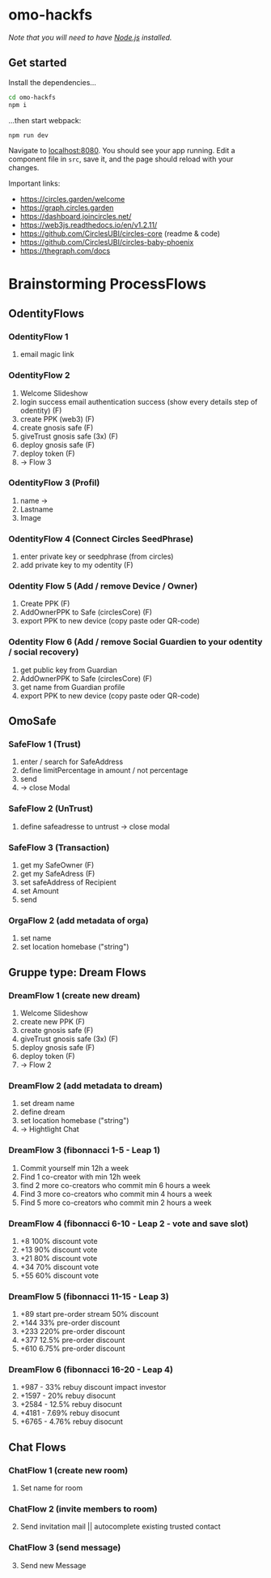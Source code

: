 # omo-hackfs

_Note that you will need to have [Node.js](https://nodejs.org) installed._

## Get started

Install the dependencies...

```bash
cd omo-hackfs
npm i
```

...then start webpack:

```bash
npm run dev
```

Navigate to [localhost:8080](http://localhost:8080). You should see your app running. Edit a component file in `src`, save it, and the page should reload with your changes.

Important links:

- https://circles.garden/welcome
- https://graph.circles.garden
- https://dashboard.joincircles.net/
- https://web3js.readthedocs.io/en/v1.2.11/
- https://github.com/CirclesUBI/circles-core (readme & code)
- https://github.com/CirclesUBI/circles-baby-phoenix
- https://thegraph.com/docs

# Brainstorming ProcessFlows

## OdentityFlows

### OdentityFlow 1

1. email magic link

### OdentityFlow 2

1. Welcome Slideshow
2. login success email authentication success (show every details step of odentity) (F)
3. create PPK (web3) (F)
4. create gnosis safe (F)
5. giveTrust gnosis safe (3x) (F)
6. deploy gnosis safe (F)
7. deploy token (F)
8. -> Flow 3

### OdentityFlow 3 (Profil)

1. name
   ->
2. Lastname
3. Image

### OdentityFlow 4 (Connect Circles SeedPhrase)

1. enter private key or seedphrase (from circles)
2. add private key to my odentity (F)

### Odentity Flow 5 (Add / remove Device / Owner)

1. Create PPK (F)
2. AddOwnerPPK to Safe (circlesCore) (F)
3. export PPK to new device (copy paste oder QR-code)

### Odentity Flow 6 (Add / remove Social Guardien to your odentity / social recovery)

1. get public key from Guardian
2. AddOwnerPPK to Safe (circlesCore) (F)
3. get name from Guardian profile
4. export PPK to new device (copy paste oder QR-code)

## OmoSafe

### SafeFlow 1 (Trust)

1. enter / search for SafeAddress
2. define limitPercentage in amount / not percentage
3. send
4. -> close Modal

### SafeFlow 2 (UnTrust)

1. define safeadresse to untrust
   -> close modal

### SafeFlow 3 (Transaction)

1. get my SafeOwner (F)
2. get my SafeAdress (F)
3. set safeAddress of Recipient
4. set Amount
5. send

### OrgaFlow 2 (add metadata of orga)

1. set name
2. set location homebase ("string")

## Gruppe type: Dream Flows

### DreamFlow 1 (create new dream)

1. Welcome Slideshow
2. create new PPK (F)
3. create gnosis safe (F)
4. giveTrust gnosis safe (3x) (F)
5. deploy gnosis safe (F)
6. deploy token (F)
7. -> Flow 2

### DreamFlow 2 (add metadata to dream)

1. set dream name
2. define dream
3. set location homebase ("string")
4. -> Hightlight Chat

### DreamFlow 3 (fibonnacci 1-5 - Leap 1)

1. Commit yourself min 12h a week
2. Find 1 co-creator with min 12h week
3. find 2 more co-creators who commit min 6 hours a week
4. Find 3 more co-creators who commit min 4 hours a week
5. Find 5 more co-creators who commit min 2 hours a week

### DreamFlow 4 (fibonnacci 6-10 - Leap 2 - vote and save slot)

1. +8 100% discount vote
2. +13 90% discount vote
3. +21 80% discount vote
4. +34 70% discount vote
5. +55 60% discount vote

### DreamFlow 5 (fibonnacci 11-15 - Leap 3)

1. +89 start pre-order stream 50% discount
2. +144 33% pre-order discount
3. +233 220% pre-order discount
4. +377 12.5% pre-order discount
5. +610 6.75% pre-order discount

### DreamFlow 6 (fibonnacci 16-20 - Leap 4)

1. +987 - 33% rebuy discount impact investor
2. +1597 - 20% rebuy disocunt
3. +2584 - 12.5% rebuy disocunt
4. +4181 - 7.69% rebuy disocunt
5. +6765 - 4.76% rebuy disocunt

## Chat Flows

### ChatFlow 1 (create new room)

1. Set name for room

### ChatFlow 2 (invite members to room)

2. Send invitation mail || autocomplete existing trusted contact

### ChatFlow 3 (send message)

3. Send new Message
